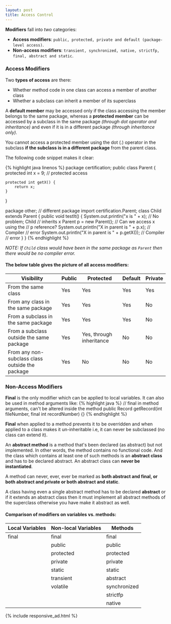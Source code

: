 ```yaml
---
layout: post
title: Access Control
---
```


__Modifiers__ fall into _two_ categories:

* __Access modifiers__: `public, protected, private and default (package-level access)`.
* __Non-access modifiers__: `transient, synchronized, native, strictfp, final, abstract and static`.

### Access Modifiers

Two __types of access__ are there:

* Whether method code in one class can access a member of another class
* Whether a subclass can inherit a member of its superclass

A **default member** may be accessed only if the class accessing the member belongs to the same package,
whereas a **protected member** can be accessed by a subclass in the same package _(through dot operator and inheritance)_ and even if it is in a different package _(through inheritance only)_.

You cannot access a protected member using the dot (.) operator in the
subclass **if the subclass is in a different package** from the parent class.

The following code snippet makes it clear:

{% highlight java linenos %}
package certification;
public class Parent {
    protected int x = 9; // protected access
    
    protected int getX() {
        return x;
    }
}

package other; // different package
import certification.Parent;
class Child extends Parent {
    public void testIt() {
        System.out.println("x is " + x); // No problem; Child
                                         // inherits x
        Parent p = new Parent(); // Can we access x using the
                                 // p reference?
        System.out.println("X in parent is " + p.x); // Compiler
                                                     // error
        System.out.println("X in parent is " + p.getX()); // Compiler
                                                          // error
    }
}
{% endhighlight %}

_NOTE: If `Child` class would have been in the same package as `Parent` then there would be no compiler error._

#### The below table gives the picture of all access modifiers:

Visibility                                        | Public   | Protected                        | Default   | Private
------------------------------------------------- | -------- | -------------------------------- | --------- | ---------
From the same class                               |  Yes     |  Yes                             |  Yes      |  Yes
From any class in the same package                |  Yes     |  Yes                             |  Yes      |  No
From a subclass in the same package               |  Yes     |  Yes                             |  Yes      |  No
From a subclass outside the same package          |  Yes     |  Yes, through inheritance        |  No       |  No
From any non-subclass class outside the package   |  Yes     |  No                              |  No       |  No

### Non-Access Modifiers

**Final** is the only modifier which can be applied to local variables. It can also be used in method arguments like:
{% highlight java %}
// final in method arguments, can't be altered inside the method
public Record getRecord(int fileNumber, final int recordNumber) {}
{% endhighlight %}

**Final** when applied to a method prevents it to be overridden and when applied to a class makes it un-inheritable
i.e, it can never be subclassed (no class can extend it).

An **abstract method** is a method that's been declared (as abstract) but not implemented. In other words, the method
contains no functional code. And the class which contains at least one of such methods is an **abstract class** and has to
be declared abstract. An abstract class can **never be instantiated**.

A method can never, ever, ever be marked as **both abstract and final, or both abstract and private or both abstract
and static**.

A class having even a single abstract method has to be declared **abstract** or if it extends an abstract class then
it must implement all abstract methods of the superclass otherwise you have make it abstract as well.

#### Comparison of modifiers on variables vs. methods:

Local Variables    |  Non-local Variables    | Methods
------------------ | ----------------------- | --------
    final          |       final             |    final
                   |       public            |    public
                   |       protected         |    protected
                   |       private           |    private
                   |       static            |    static
                   |       transient         |    abstract
                   |       volatile          |    synchronized
                   |                         |    strictfp
                   |                         |    native

{% include responsive_ad.html %}

